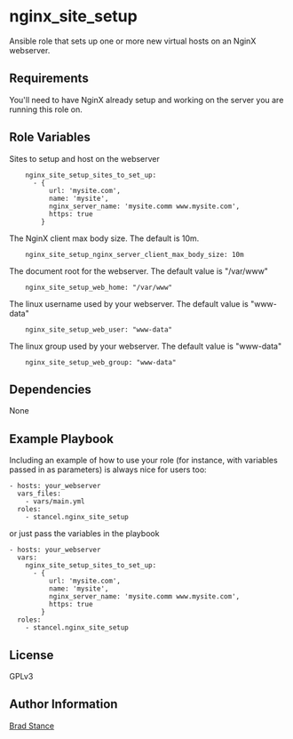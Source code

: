 nginx_site_setup
=========

Ansible role that sets up one or more new virtual hosts on an NginX webserver.

Requirements
------------

You'll need to have NginX already setup and working on the server you are running this role on.

Role Variables
--------------

Sites to setup and host on the webserver
```
	nginx_site_setup_sites_to_set_up:
	  - {
		  url: 'mysite.com',
		  name: 'mysite',
		  nginx_server_name: 'mysite.comm www.mysite.com',
		  https: true
		}
```

The NginX client max body size. The default is 10m.
```
	nginx_site_setup_nginx_server_client_max_body_size: 10m
```

The document root for the webserver. The default value is "/var/www"
```
	nginx_site_setup_web_home: "/var/www"
```

The linux username used by your webserver. The default value is "www-data"
```
	nginx_site_setup_web_user: "www-data"
```

The linux group used by your webserver. The default value is "www-data"
```
	nginx_site_setup_web_group: "www-data"
```


Dependencies
------------

None

Example Playbook
----------------

Including an example of how to use your role (for instance, with variables passed in as parameters) is always nice for users too:

	- hosts: your_webserver
	  vars_files:
	    - vars/main.yml
	  roles:
	    - stancel.nginx_site_setup 

or just pass the variables in the playbook

	- hosts: your_webserver 
	  vars:
        nginx_site_setup_sites_to_set_up:
          - {
              url: 'mysite.com',
              name: 'mysite',
              nginx_server_name: 'mysite.comm www.mysite.com',
              https: true
		    }
	  roles:
	    - stancel.nginx_site_setup

License
-------

GPLv3

Author Information
------------------

[Brad Stance](https://github.com/stancel)



